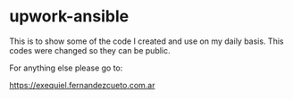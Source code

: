 # upwork-ansible

This is to show some of the code I created and use on my daily basis.
This codes were changed so they can be public.

For anything else please go to:

https://exequiel.fernandezcueto.com.ar
